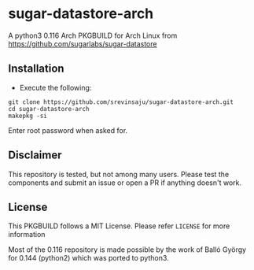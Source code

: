 # sugar-datastore-arch
A python3 0.116 Arch PKGBUILD for Arch Linux from https://github.com/sugarlabs/sugar-datastore

## Installation 
* Execute the following:
```
git clone https://github.com/srevinsaju/sugar-datastore-arch.git
cd sugar-datastore-arch
makepkg -si
```
Enter root password when asked for.


## Disclaimer
This repository is tested, but not among many users. Please test the components and submit an issue
or open a PR if anything doesn't work.

## License 
This PKGBUILD follows a MIT License. Please refer `LICENSE` for more information

Most of the 0.116 repository is made possible by the work of Balló György for 0.144 (python2) which was ported to 
python3.
